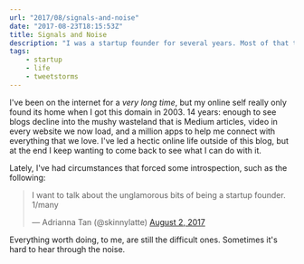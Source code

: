 ```yaml
---
url: "2017/08/signals-and-noise"
date: "2017-08-23T18:15:53Z"
title: Signals and Noise
description: "I was a startup founder for several years. Most of that time was unglamorous, terrible and difficult. It was one of the hardest things I'd done. I wanted to share, at that point, what that was all about."
tags:
    - startup
    - life
    - tweetstorms
---
```


I've been on the internet for a <em>very long time</em>, but my online self really only found its home when I got this domain in 2003. 14 years: enough to see blogs decline into the mushy wasteland that is Medium articles, video in every website we now load, and a million apps to help me connect with everything that we love. I've led a hectic online life outside of this blog, but at the end I keep wanting to come back to see what I can do with it.

Lately, I've had circumstances that forced some introspection, such as the following:

<blockquote class="twitter-tweet" data-lang="en"><p lang="en" dir="ltr">I want to talk about the unglamorous bits of being a startup founder. 1/many</p>&mdash; Adrianna Tan (@skinnylatte) <a href="https://twitter.com/skinnylatte/status/892659869622296576">August 2, 2017</a></blockquote>
<script async src="//platform.twitter.com/widgets.js" charset="utf-8"></script>

Everything worth doing, to me, are still the difficult ones. Sometimes it's hard to hear through the noise.
